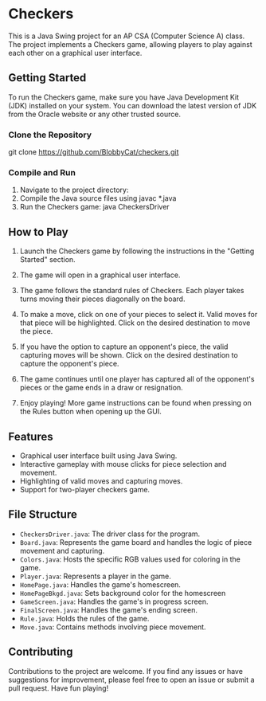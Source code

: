 # Checkers

This is a Java Swing project for an AP CSA (Computer Science A) class. The project implements a Checkers game, allowing players to play against each other on a graphical user interface.

## Getting Started

To run the Checkers game, make sure you have Java Development Kit (JDK) installed on your system. You can download the latest version of JDK from the Oracle website or any other trusted source.

### Clone the Repository
git clone https://github.com/BlobbyCat/checkers.git

### Compile and Run

1. Navigate to the project directory:
2. Compile the Java source files using javac *.java
3. Run the Checkers game: java CheckersDriver


## How to Play

1. Launch the Checkers game by following the instructions in the "Getting Started" section.

2. The game will open in a graphical user interface.

3. The game follows the standard rules of Checkers. Each player takes turns moving their pieces diagonally on the board. 

4. To make a move, click on one of your pieces to select it. Valid moves for that piece will be highlighted. Click on the desired destination to move the piece.

5. If you have the option to capture an opponent's piece, the valid capturing moves will be shown. Click on the desired destination to capture the opponent's piece.

6. The game continues until one player has captured all of the opponent's pieces or the game ends in a draw or resignation.

7. Enjoy playing! More game instructions can be found when pressing on the Rules button when opening up the GUI.

## Features

- Graphical user interface built using Java Swing.
- Interactive gameplay with mouse clicks for piece selection and movement.
- Highlighting of valid moves and capturing moves.
- Support for two-player checkers game.

## File Structure

- `CheckersDriver.java`: The driver class for the program.
- `Board.java`: Represents the game board and handles the logic of piece movement and capturing.
- `Colors.java`: Hosts the specific RGB values used for coloring in the game.
- `Player.java`: Represents a player in the game.
- `HomePage.java`: Handles the game's homescreen.
- `HomePageBkgd.java`: Sets background color for the homescreen
- `GameScreen.java`: Handles the game's in progress screen.
- `FinalScreen.java`: Handles the game's ending screen.
- `Rule.java`: Holds the rules of the game.
- `Move.java`: Contains methods involving piece movement.

## Contributing

Contributions to the project are welcome. If you find any issues or have suggestions for improvement, please feel free to open an issue or submit a pull request. Have fun playing!


